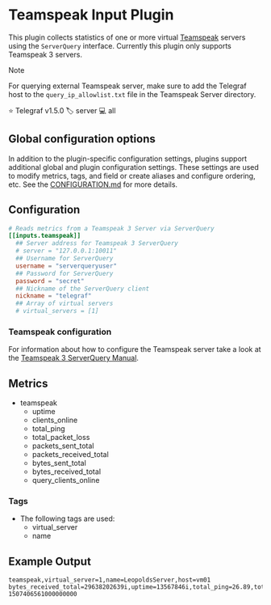 # Teamspeak Input Plugin

This plugin collects statistics of one or more virtual [Teamspeak][teamspeak]
servers using the `ServerQuery` interface. Currently this plugin only supports
Teamspeak 3 servers.

> [!NOTE]
> For querying external Teamspeak server, make sure to add the Telegraf host
> to the `query_ip_allowlist.txt` file in the Teamspeak Server directory.

⭐ Telegraf v1.5.0
🏷️ server
💻 all

[teamspeak]: https://www.teamspeak.com

## Global configuration options <!-- @/docs/includes/plugin_config.md -->

In addition to the plugin-specific configuration settings, plugins support
additional global and plugin configuration settings. These settings are used to
modify metrics, tags, and field or create aliases and configure ordering, etc.
See the [CONFIGURATION.md][CONFIGURATION.md] for more details.

[CONFIGURATION.md]: ../../../docs/CONFIGURATION.md#plugins

## Configuration

```toml @sample.conf
# Reads metrics from a Teamspeak 3 Server via ServerQuery
[[inputs.teamspeak]]
  ## Server address for Teamspeak 3 ServerQuery
  # server = "127.0.0.1:10011"
  ## Username for ServerQuery
  username = "serverqueryuser"
  ## Password for ServerQuery
  password = "secret"
  ## Nickname of the ServerQuery client
  nickname = "telegraf"
  ## Array of virtual servers
  # virtual_servers = [1]
```

### Teamspeak configuration

For information about how to configure the Teamspeak server take a look at
the [Teamspeak 3 ServerQuery Manual][manual].

[manual]: http://media.teamspeak.com/ts3_literature/TeamSpeak%203%20Server%20Query%20Manual.pdf

## Metrics

- teamspeak
  - uptime
  - clients_online
  - total_ping
  - total_packet_loss
  - packets_sent_total
  - packets_received_total
  - bytes_sent_total
  - bytes_received_total
  - query_clients_online

### Tags

- The following tags are used:
  - virtual_server
  - name

## Example Output

```text
teamspeak,virtual_server=1,name=LeopoldsServer,host=vm01 bytes_received_total=29638202639i,uptime=13567846i,total_ping=26.89,total_packet_loss=0,packets_sent_total=415821252i,packets_received_total=237069900i,bytes_sent_total=55309568252i,clients_online=11i,query_clients_online=1i 1507406561000000000
```
